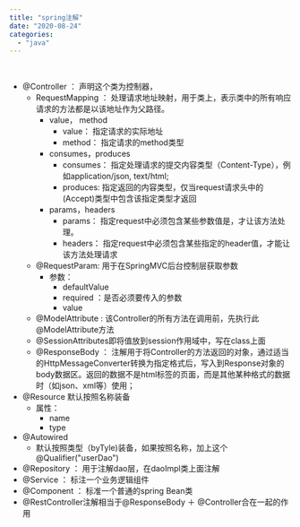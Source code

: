 ```yaml
---
title: "spring注解"
date: "2020-08-24"
categories: 
  - "java"
---
```


 

- @Controller ： 声明这个类为控制器，
    - RequestMapping ： 处理请求地址映射，用于类上，表示类中的所有响应请求的方法都是以该地址作为父路径。
        - value， method
            - value： 指定请求的实际地址
            - method： 指定请求的method类型
        - consumes，produces
            - consumes： 指定处理请求的提交内容类型（Content-Type），例如application/json, text/html;
            - produces: 指定返回的内容类型，仅当request请求头中的(Accept)类型中包含该指定类型才返回
        - params，headers
            - params： 指定request中必须包含某些参数值是，才让该方法处理。
            - headers： 指定request中必须包含某些指定的header值，才能让该方法处理请求
    - @RequestParam: 用于在SpringMVC后台控制层获取参数
        - 参数：
            - defaultValue
            - required ：是否必须要传入的参数
            - value
    - @ModelAttribute : 该Controller的所有方法在调用前，先执行此@ModelAttribute方法
    - @SessionAttributes即将值放到session作用域中，写在class上面
    - @ResponseBody ： 注解用于将Controller的方法返回的对象，通过适当的HttpMessageConverter转换为指定格式后，写入到Response对象的body数据区。返回的数据不是html标签的页面，而是其他某种格式的数据时（如json、xml等）使用；
- @Resource 默认按照名称装备
    - 属性：
        - name
        - type
- @Autowired
    - 默认按照类型（byTyle)装备，如果按照名称，加上这个 @Qualifier("userDao")
- @Repository ： 用于注解dao层，在daoImpl类上面注解
- @Service ： 标注一个业务逻辑组件
- @Component ： 标准一个普通的spring Bean类
- @RestController注解相当于@ResponseBody ＋ @Controller合在一起的作用

